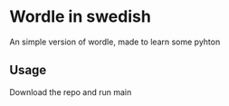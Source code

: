 # Wordle in swedish
An simple version of wordle, made to learn some pyhton

## Usage
Download the repo and run main
